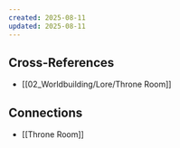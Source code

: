 ```yaml
---
created: 2025-08-11
updated: 2025-08-11
---
```




## Cross-References

- [[02_Worldbuilding/Lore/Throne Room]]


## Connections

- [[Throne Room]]
